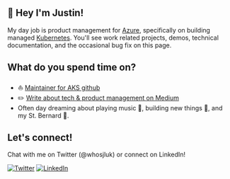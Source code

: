 ## 👋 Hey I'm Justin! 

My day job is product management for [Azure](https://github.com/Azure), specifically on building managed [Kubernetes](https://github.com/kubernetes/kubernetes). You'll see work related projects, demos, technical documentation, and the occasional bug fix on this page.

## What do you spend time on?

- :boat: [Maintainer for AKS github](https://github.com/Azure/AKS)
- :pencil2: [Write about tech & product management on Medium](https://medium.com/@justinluk)
- Often day dreaming about playing music :musical_note:, building new things :hammer:, and my St. Bernard :dog:.

## Let's connect!

Chat with me on Twitter (@whosjluk) or connect on LinkedIn!
<p align="left">
	<a href="https://twitter.com/whosjluk"><img src="https://img.shields.io/twitter/follow/whosjluk?label=Twitter&style=social" alt="Twitter"></a>
	<a href="https://www.linkedin.com/in/lukjustin"><img src="https://img.shields.io/badge/LinkedIn--_.svg?style=social&logo=linkedin" alt="LinkedIn"></a>
</p>

<!--
**jluk/jluk** is a ✨ _special_ ✨ repository because its `README.md` (this file) appears on your GitHub profile.

Here are some ideas to get you started:

- 🔭 I’m currently working on ...
- 🌱 I’m currently learning ...
- 👯 I’m looking to collaborate on ...
- 🤔 I’m looking for help with ...
- 💬 Ask me about ...
- 📫 How to reach me: ...
- 😄 Pronouns: ...
- ⚡ Fun fact: ...
-->
